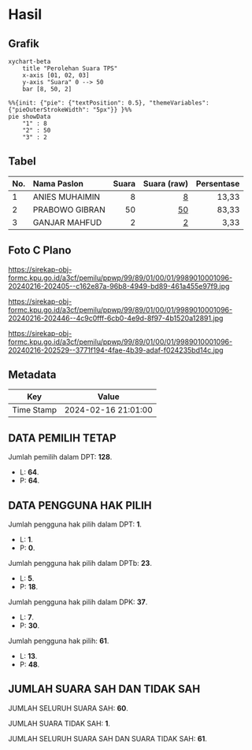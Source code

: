 # Hasil

## Grafik

```mermaid
xychart-beta
    title "Perolehan Suara TPS"
    x-axis [01, 02, 03]
    y-axis "Suara" 0 --> 50
    bar [8, 50, 2]
```

```mermaid
%%{init: {"pie": {"textPosition": 0.5}, "themeVariables": {"pieOuterStrokeWidth": "5px"}} }%%
pie showData
    "1" : 8
    "2" : 50
    "3" : 2
```

## Tabel

| No. | Nama Paslon    | Suara | Suara (raw) | Persentase |
|:--- |:-------------- | -----:| -----------:| ----------:|
| 1   | ANIES MUHAIMIN | 8     | [8][p-1]    | 13,33      |
| 2   | PRABOWO GIBRAN | 50    | [50][p-2]   | 83,33      |
| 3   | GANJAR MAHFUD  | 2     | [2][p-3]    | 3,33       |


[p-1]: https://github.com/gigit-pemilu/pemilu-2024-99-luar-negeri/blob/main/pilpres/hitung-suara/sub/99-luar-negeri/sub/89-penang-malaysia/sub/01-penang-malaysia/sub/0001-penang-malaysia/sub/096-ksk-081/sub/paslon-1.txt
[p-2]: https://github.com/gigit-pemilu/pemilu-2024-99-luar-negeri/blob/main/pilpres/hitung-suara/sub/99-luar-negeri/sub/89-penang-malaysia/sub/01-penang-malaysia/sub/0001-penang-malaysia/sub/096-ksk-081/sub/paslon-2.txt
[p-3]: https://github.com/gigit-pemilu/pemilu-2024-99-luar-negeri/blob/main/pilpres/hitung-suara/sub/99-luar-negeri/sub/89-penang-malaysia/sub/01-penang-malaysia/sub/0001-penang-malaysia/sub/096-ksk-081/sub/paslon-3.txt

## Foto C Plano

https://sirekap-obj-formc.kpu.go.id/a3cf/pemilu/ppwp/99/89/01/00/01/9989010001096-20240216-202405--c162e87a-96b8-4949-bd89-461a455e97f9.jpg

https://sirekap-obj-formc.kpu.go.id/a3cf/pemilu/ppwp/99/89/01/00/01/9989010001096-20240216-202446--4c9c0fff-6cb0-4e9d-8f97-4b1520a12891.jpg

https://sirekap-obj-formc.kpu.go.id/a3cf/pemilu/ppwp/99/89/01/00/01/9989010001096-20240216-202529--3771f194-4fae-4b39-adaf-f024235bd14c.jpg


## Metadata

| Key        | Value               |
| ---------- | ------------------- |
| Time Stamp | 2024-02-16 21:01:00 |


## DATA PEMILIH TETAP

Jumlah pemilih dalam DPT: **128**.
 * L: **64**.
 * P: **64**.

## DATA PENGGUNA HAK PILIH

Jumlah pengguna hak pilih dalam DPT: **1**.
 * L: **1**.
 * P: **0**.

Jumlah pengguna hak pilih dalam DPTb: **23**.
 * L: **5**.
 * P: **18**.

Jumlah pengguna hak pilih dalam DPK: **37**.
 * L: **7**.
 * P: **30**.

Jumlah pengguna hak pilih: **61**.
 * L: **13**.
 * P: **48**.

## JUMLAH SUARA SAH DAN TIDAK SAH

JUMLAH SELURUH SUARA SAH: **60**.

JUMLAH SUARA TIDAK SAH: **1**.

JUMLAH SELURUH SUARA SAH DAN SUARA TIDAK SAH: **61**.


